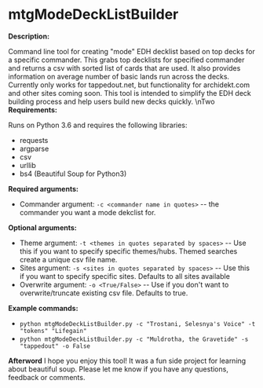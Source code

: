 # mtgModeDeckListBuilder

**Description:**

Command line tool for creating "mode" EDH decklist based on top decks for a specific commander. This grabs top decklists for specified commander and returns a csv with sorted list of cards that are used. It also provides information on average number of basic lands run across the decks. Currently only works for tappedout.net, but functionality for archidekt.com and other sites coming soon. This tool is intended to simplify the EDH deck building process and help users build new decks quickly.
\nTwo
**Requirements:**

Runs on Python 3.6 and requires the following libraries: 
  - requests
  - argparse
  - csv
  - urllib
  - bs4 (Beautiful Soup for Python3)


**Required arguments:**
  - Commander argument: ```-c <commander name in quotes>``` -- the commander you want a mode dekclist for.

**Optional arguments:**
  - Theme argument: ```-t <themes in quotes separated by spaces>``` -- Use this if you want to specify specific themes/hubs. Themed searches create a unique csv file name.
  - Sites argument: ```-s <sites in quotes separated by spaces>``` -- Use this if you want to specify specific sites. Defaults to all sites available
  - Overwrite argument: ```-o <True/False>``` -- Use if you don't want to overwrite/truncate existing csv file. Defaults to true. 


**Example commands:**
  - ```python mtgModeDeckListBuilder.py -c "Trostani, Selesnya's Voice" -t "tokens" "Lifegain"```
  - ```python mtgModeDeckListBuilder.py -c "Muldrotha, the Gravetide" -s "tappedout" -o False```


**Afterword**
I hope you enjoy this tool! It was a fun side project for learning about beautiful soup. Please let me know if you have any questions, feedback or comments.
